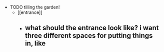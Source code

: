 - TODO tilling the garden!
	- [[entrance]]
		- what should the entrance look like? i want three different spaces for putting things in, like
			-